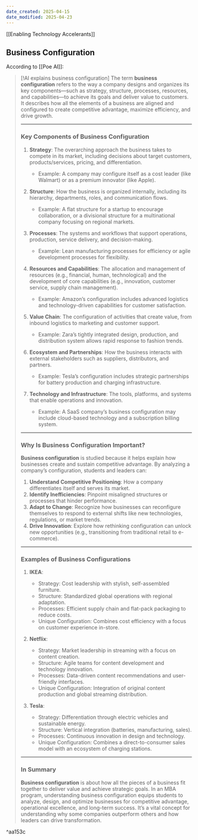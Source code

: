 ```yaml
---
date_created: 2025-04-15
date_modified: 2025-04-23
---
```


[[Enabling Technology Accelerants]] 

## Business Configuration
According to [[Poe AI]]:

> [!AI explains business configuration]
> The term **business configuration** refers to the way a company designs and organizes its key components—such as strategy, structure, processes, resources, and capabilities—to achieve its goals and deliver value to customers. It describes how all the elements of a business are aligned and configured to create competitive advantage, maximize efficiency, and drive growth.
> 
> ---
> 
> ### **Key Components of Business Configuration**
> 
> 1. **Strategy**: The overarching approach the business takes to compete in its market, including decisions about target customers, products/services, pricing, and differentiation.
>     
>     - Example: A company may configure itself as a cost leader (like Walmart) or as a premium innovator (like Apple).
> 2. **Structure**: How the business is organized internally, including its hierarchy, departments, roles, and communication flows.
>     
>     - Example: A flat structure for a startup to encourage collaboration, or a divisional structure for a multinational company focusing on regional markets.
> 3. **Processes**: The systems and workflows that support operations, production, service delivery, and decision-making.
>     
>     - Example: Lean manufacturing processes for efficiency or agile development processes for flexibility.
> 4. **Resources and Capabilities**: The allocation and management of resources (e.g., financial, human, technological) and the development of core capabilities (e.g., innovation, customer service, supply chain management).
>     
>     - Example: Amazon’s configuration includes advanced logistics and technology-driven capabilities for customer satisfaction.
> 5. **Value Chain**: The configuration of activities that create value, from inbound logistics to marketing and customer support.
>     
>     - Example: Zara’s tightly integrated design, production, and distribution system allows rapid response to fashion trends.
> 6. **Ecosystem and Partnerships**: How the business interacts with external stakeholders such as suppliers, distributors, and partners.
>     
>     - Example: Tesla’s configuration includes strategic partnerships for battery production and charging infrastructure.
> 7. **Technology and Infrastructure**: The tools, platforms, and systems that enable operations and innovation.
>     
>     - Example: A SaaS company’s business configuration may include cloud-based technology and a subscription billing system.
> 
> ---
> 
> ### **Why Is Business Configuration Important?**
> 
> **Business configuration** is studied because it helps explain how businesses create and sustain competitive advantage. By analyzing a company’s configuration, students and leaders can:
> 
> 1. **Understand Competitive Positioning**: How a company differentiates itself and serves its market.
> 2. **Identify Inefficiencies**: Pinpoint misaligned structures or processes that hinder performance.
> 3. **Adapt to Change**: Recognize how businesses can reconfigure themselves to respond to external shifts like new technologies, regulations, or market trends.
> 4. **Drive Innovation**: Explore how rethinking configuration can unlock new opportunities (e.g., transitioning from traditional retail to e-commerce).
> 
> ---
> 
> ### **Examples of Business Configurations**
> 
> 1. **IKEA**:
>     
>     - Strategy: Cost leadership with stylish, self-assembled furniture.
>     - Structure: Standardized global operations with regional adaptation.
>     - Processes: Efficient supply chain and flat-pack packaging to reduce costs.
>     - Unique Configuration: Combines cost efficiency with a focus on customer experience in-store.
> 2. **Netflix**:
>     
>     - Strategy: Market leadership in streaming with a focus on content creation.
>     - Structure: Agile teams for content development and technology innovation.
>     - Processes: Data-driven content recommendations and user-friendly interfaces.
>     - Unique Configuration: Integration of original content production and global streaming distribution.
> 3. **Tesla**:
>     
>     - Strategy: Differentiation through electric vehicles and sustainable energy.
>     - Structure: Vertical integration (batteries, manufacturing, sales).
>     - Processes: Continuous innovation in design and technology.
>     - Unique Configuration: Combines a direct-to-consumer sales model with an ecosystem of charging stations.
> 
> ---
> 
> ### **In Summary**
> 
> **Business configuration** is about how all the pieces of a business fit together to deliver value and achieve strategic goals. In an MBA program, understanding business configuration equips students to analyze, design, and optimize businesses for competitive advantage, operational excellence, and long-term success. It’s a vital concept for understanding why some companies outperform others and how leaders can drive transformation.

^aa153c

